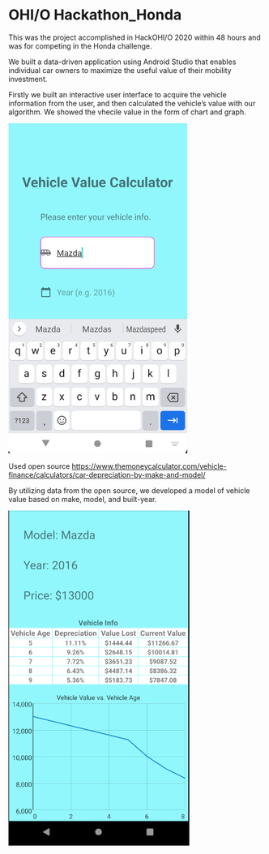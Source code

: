 # OHI/O Hackathon_Honda
This was the project accomplished in HackOHI/O 2020 within 48 hours and was for competing in the Honda challenge.

We built a data-driven application using Android Studio that enables individual car owners to maximize the useful value of their mobility investment.

Firstly we built an interactive user interface to acquire the vehicle information from the user, and then calculated the vehicle’s value with our algorithm.  We showed the vhecile value in the form of chart and graph.

<img src="Hack2.PNG">

Used open source  https://www.themoneycalculator.com/vehicle-finance/calculators/car-depreciation-by-make-and-model/

By utilizing data from the open source, we developed a model of vehicle value based on make, model, and built-year.

<img src="Hack3.PNG">
